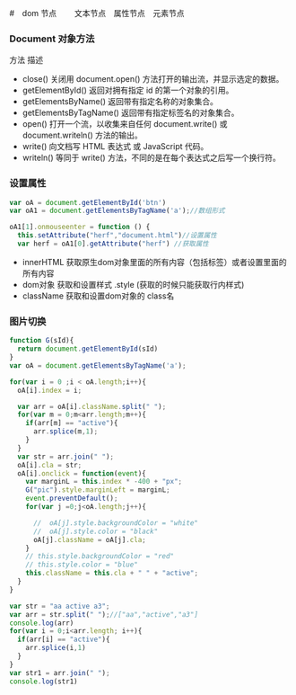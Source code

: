 #　dom 节点
　　文本节点　属性节点　元素节点

### Document 对象方法
方法	描述
- close()	关闭用 document.open() 方法打开的输出流，并显示选定的数据。
- getElementById()	返回对拥有指定 id 的第一个对象的引用。
- getElementsByName()	返回带有指定名称的对象集合。
- getElementsByTagName()	返回带有指定标签名的对象集合。
- open()	打开一个流，以收集来自任何 document.write() 或 document.writeln() 方法的输出。
- write()	向文档写 HTML 表达式 或 JavaScript 代码。
- writeln()	等同于 write() 方法，不同的是在每个表达式之后写一个换行符。
### 设置属性

```js
var oA = document.getElementById('btn')
var oA1 = document.getElementsByTagName('a');//数组形式

oA1[1].onmouseenter = function () {
  this.setAttribute("herf","document.html")//设置属性
  var herf = oA1[0].getAttribute("herf") //获取属性
```

- innerHTML 获取原生dom对象里面的所有内容（包括标签）或者设置里面的所有内容
- dom对象 获取和设置样式 .style    (获取的时候只能获取行内样式)
- className 获取和设置dom对象的 class名
### 图片切换
```js
function G(sId){
  return document.getElementById(sId)
}
var oA = document.getElementsByTagName('a');

for(var i = 0 ;i < oA.length;i++){
  oA[i].index = i;

  var arr = oA[i].className.split(" ");
  for(var m = 0;m<arr.length;m++){
    if(arr[m] == "active"){
      arr.splice(m,1);
    }
  }
  var str = arr.join(" ");
  oA[i].cla = str;
  oA[i].onclick = function(event){
    var marginL = this.index * -400 + "px";
    G("pic").style.marginLeft = marginL;
    event.preventDefault();
    for(var j =0;j<oA.length;j++){

      //  oA[j].style.backgroundColor = "white"
      //  oA[j].style.color = "black"
      oA[j].className = oA[j].cla;
    }
    // this.style.backgroundColor = "red"
    // this.style.color = "blue"
    this.className = this.cla + " " + "active";
  }
}

var str = "aa active a3";
var arr = str.split(" ");//["aa","active","a3"]
console.log(arr)
for(var i = 0;i<arr.length; i++){
  if(arr[i] == "active"){
    arr.splice(i,1)
  }
}
var str1 = arr.join(" ");
console.log(str1)
```
